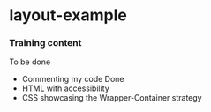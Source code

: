 # layout-example
### Training content
To be done
- Commenting my code
Done
- HTML with accessibility
- CSS showcasing the Wrapper-Container strategy
